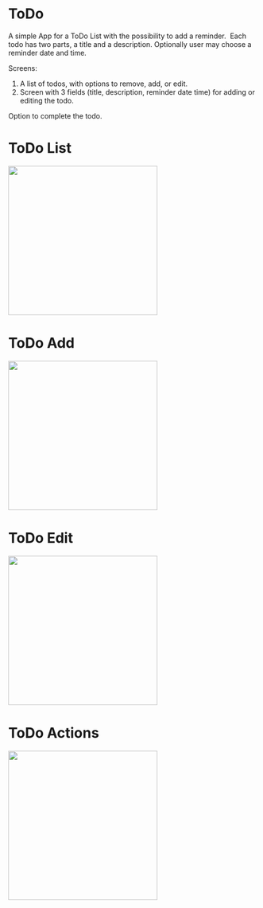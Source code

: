 # ToDo

A simple App for a ToDo List with the possibility to add a reminder. 
Each todo has two parts, a title and a description. Optionally user may choose a reminder date and time.

Screens:
1. A list of todos, with options to remove, add, or edit. 
2. Screen with 3 fields (title, description, reminder date time) for adding or editing the todo.

Option to complete the todo.

# ToDo List
<img src="https://user-images.githubusercontent.com/42260005/45251396-1a596300-b363-11e8-96b5-75bf8357c7a1.jpg" width="300px"/>

# ToDo Add
<img src="https://user-images.githubusercontent.com/42260005/45251398-1cbbbd00-b363-11e8-917c-4b058c5f0eec.jpg" width="300px"/>

# ToDo Edit
<img src="https://user-images.githubusercontent.com/42260005/45251400-21807100-b363-11e8-95c8-0594d99332e0.jpg" width="300px"/>

# ToDo Actions
<img src="https://user-images.githubusercontent.com/42260005/45251401-26ddbb80-b363-11e8-8d2e-9bd090940213.jpg" width="300px">
